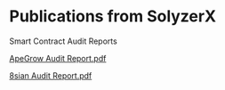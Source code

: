 # Publications from SolyzerX
Smart Contract Audit Reports

 [ApeGrow Audit Report.pdf](https://github.com/SolyzerX/Audits/files/10101865/ApeGrow.Audit.Report.pdf)
 
 [8sian Audit Report.pdf](https://github.com/SolyzerX/Audits/files/10143561/8sian.Audit.Report.pdf)
